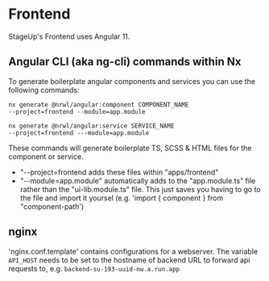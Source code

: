 # **Frontend**

StageUp's Frontend uses Angular 11.

## Angular CLI (aka **ng-cli) commands within Nx**

To generate boilerplate angular components and services you can use the following commands:

```
nx generate @nrwl/angular:component COMPONENT_NAME 
--project=frontend --module=app.module

nx generate @nrwl/angular:service SERVICE_NAME
--project=frontend ---module=app.module
```

These commands will generate boilerplate TS, SCSS & HTML files for the component or service. 

- "--project=frontend adds these files within "apps/frontend"
- "--module=app.module" automatically adds to the "app.module.ts" file rather than the "ui-lib.module.ts" file. This just saves you having to go to the file and import it yoursel (e.g. 'import { component } from "component-path')

## **nginx**

'nginx.conf.template' contains configurations for a webserver. The variable `API_HOST` needs to be set to the hostname of backend URL to forward api requests to, e.g. `backend-su-193-uuid-nw.a.run.app`